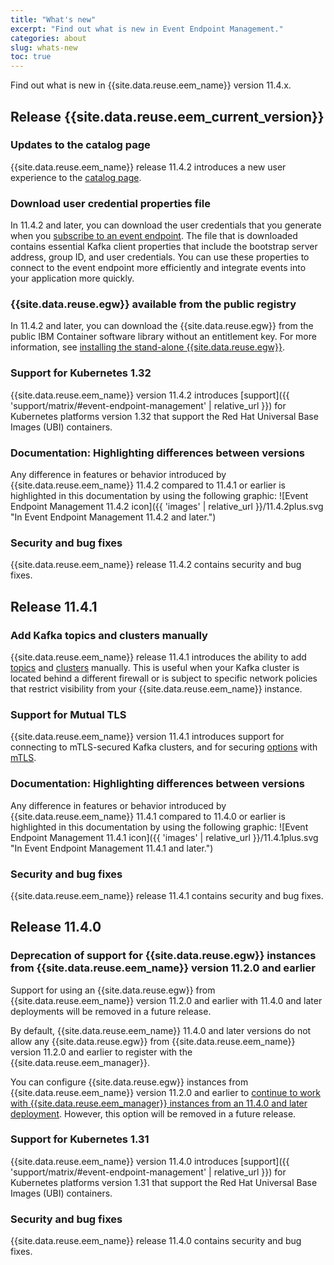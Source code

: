 ```yaml
---
title: "What's new"
excerpt: "Find out what is new in Event Endpoint Management."
categories: about
slug: whats-new
toc: true
---
```


Find out what is new in {{site.data.reuse.eem_name}} version 11.4.x.

## Release {{site.data.reuse.eem_current_version}}


### Updates to the catalog page

{{site.data.reuse.eem_name}} release 11.4.2 introduces a new user experience to the [catalog page](../key-concepts/#catalog).

### Download user credential properties file

In 11.4.2 and later, you can download the user credentials that you generate when you [subscribe to an event endpoint](../../subscribe/subscribing-to-event-endpoints/#creating-a-subscription). The file that is downloaded contains essential Kafka client properties that include the bootstrap server address, group ID, and user credentials. You can use these properties to connect to the event endpoint more efficiently and integrate events into your application more quickly.


### {{site.data.reuse.egw}} available from the public registry

In 11.4.2 and later, you can download the {{site.data.reuse.egw}} from the public IBM Container software library without an entitlement key. For more information, see [installing the stand-alone {{site.data.reuse.egw}}](../../installing/standalone-gateways/#installing).

### Support for Kubernetes 1.32

{{site.data.reuse.eem_name}} version 11.4.2 introduces [support]({{ 'support/matrix/#event-endpoint-management' | relative_url }}) for Kubernetes platforms version 1.32 that support the Red Hat Universal Base Images (UBI) containers.


### Documentation: Highlighting differences between versions

Any difference in features or behavior introduced by {{site.data.reuse.eem_name}} 11.4.2 compared to 11.4.1 or earlier is highlighted in this documentation by using the following graphic: ![Event Endpoint Management 11.4.2 icon]({{ 'images' | relative_url }}/11.4.2plus.svg "In Event Endpoint Management 11.4.2 and later.")

### Security and bug fixes

{{site.data.reuse.eem_name}} release 11.4.2 contains security and bug fixes.

## Release 11.4.1

### Add Kafka topics and clusters manually

{{site.data.reuse.eem_name}} release 11.4.1 introduces the ability to add [topics](../../describe/adding-topics/#adding-topics-manually) and [clusters](../../describe/managing-clusters/#adding-a-cluster-manually) manually. This is useful when your Kafka cluster is located behind a different firewall or is subject to specific network policies that restrict visibility from your {{site.data.reuse.eem_name}} instance.

### Support for Mutual TLS

{{site.data.reuse.eem_name}} version 11.4.1 introduces support for connecting to mTLS-secured Kafka clusters, and for securing [options](../key-concepts#option) with [mTLS](../../describe/option-controls#mtls).

### Documentation: Highlighting differences between versions

Any difference in features or behavior introduced by {{site.data.reuse.eem_name}} 11.4.1 compared to 11.4.0 or earlier is highlighted in this documentation by using the following graphic: ![Event Endpoint Management 11.4.1 icon]({{ 'images' | relative_url }}/11.4.1plus.svg "In Event Endpoint Management 11.4.1 and later.")

### Security and bug fixes

{{site.data.reuse.eem_name}} release 11.4.1 contains security and bug fixes.

## Release 11.4.0

### Deprecation of support for {{site.data.reuse.egw}} instances from {{site.data.reuse.eem_name}} version 11.2.0 and earlier

Support for using an {{site.data.reuse.egw}} from {{site.data.reuse.eem_name}} version 11.2.0 and earlier with 11.4.0 and later deployments will be removed in a future release.

By default, {{site.data.reuse.eem_name}} 11.4.0 and later versions do not allow any {{site.data.reuse.egw}} from {{site.data.reuse.eem_name}} version 11.2.0 and earlier to register with the {{site.data.reuse.eem_manager}}.

You can configure {{site.data.reuse.egw}} instances from {{site.data.reuse.eem_name}} version 11.2.0 and earlier to [continue to work with {{site.data.reuse.eem_manager}} instances from an 11.4.0 and later deployment](../../installing/upgrading#enable-earlier-egw-instances-to-register). However, this option will be removed in a future release.

### Support for Kubernetes 1.31

{{site.data.reuse.eem_name}} version 11.4.0 introduces [support]({{ 'support/matrix/#event-endpoint-management' | relative_url }}) for Kubernetes platforms version 1.31 that support the Red Hat Universal Base Images (UBI) containers.

### Security and bug fixes

{{site.data.reuse.eem_name}} release 11.4.0 contains security and bug fixes.

